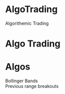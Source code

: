 
# AlgoTrading
Algorithemic Trading
# Algo Trading

# Algos
 Bollinger Bands<br/>
 Previous range breakouts